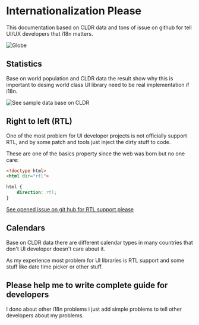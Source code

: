 # Internationalization Please

This documentation based on CLDR data and tons of issue on github for tell UI/UX developers that i18n matters.

![Globe](https://media.giphy.com/media/9JgeSP0jlRAVBOG9FD/giphy.gif "Globe")

## Statistics

Base on world population and CLDR data the result show why this is important to desing world class UI library need to be real implementation if i18n.

![See sample data base on CLDR](https://mhf-ir.github.io/i18nplease/ "See sample data base on CLDR")


## Right to left (RTL)

One of the most problem for UI developer projects is not officially support RTL, and by some patch and tools just inject the dirty stuff to code.

These are one of the basics property since the web was born but no one care:

```html
<!doctype html>
<html dir="rtl">
```

```css
html {
    direction: rtl;
}
```

[See opened issue on git hub for RTL support please](https://github.com/search?q=rtl&type=Issues)

## Calendars

Base on CLDR data there are different calendar types in many countries that don't UI developer doesn't care about it.

As my experience most problem for UI libraries is RTL support and some stuff like date time picker or other stuff.

## Please help me to write complete guide for developers

I dono about other i18n problems i just add simple problems to tell other developers about my problems.
